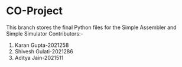 # CO-Project
This branch stores the final Python files for the Simple Assembler and Simple Simulator
Contributors:-
1) Karan Gupta-2021258
2) Shivesh Gulati-2021286
3) Aditya Jain-2021511
